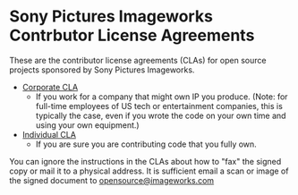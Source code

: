 # Sony Pictures Imageworks Contrbutor License Agreements

These are the contributor license agreements (CLAs) for open source projects
sponsored by Sony Pictures Imageworks.

* [Corporate CLA](SPI_CLA_Corporate.pdf)
  - If you work for a company that might own IP you produce. (Note: for
    full-time employees of US tech or entertainment companies, this is
    typically the case, even if you wrote the code on your own time and using
    your own equipment.)
* [Individual CLA](SPI_CLA_Individual.pdf)
  - If you are sure you are contributing code that you fully own.

You can ignore the instructions in the CLAs about how to "fax" the signed copy
or mail it to a physical address. It is sufficient email a scan or image of
the signed document to opensource@imageworks.com
